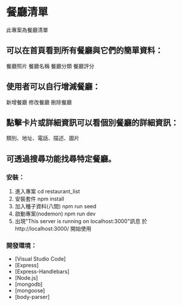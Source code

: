 # 餐廳清單

此專案為餐廳清單

## 可以在首頁看到所有餐廳與它們的簡單資料：

餐廳照片
餐廳名稱
餐廳分類
餐廳評分

## 使用者可以自行增減餐廳：

新增餐廳
修改餐廳
刪除餐廳

## 點擊卡片或詳細資訊可以看個別餐廳的詳細資訊：

類別、地址、電話、描述、圖片

## 可透過搜尋功能找尋特定餐廳。

### 安裝：

1. 進入專案
   cd restaurant_list
2. 安裝套件
   npm install
3. 加入種子資料(八間)
   npm run seed
4. 啟動專案(nodemon)
   npm run dev
5. 出現"This server is running on localhost:3000"訊息
   於 http://localhost:3000/ 開始使用

### 開發環境：

- [Visual Studio Code]
- [Express]
- [Express-Handlebars]
- [Node.js]
- [mongodb]
- [mongoose]
- [body-parser]
